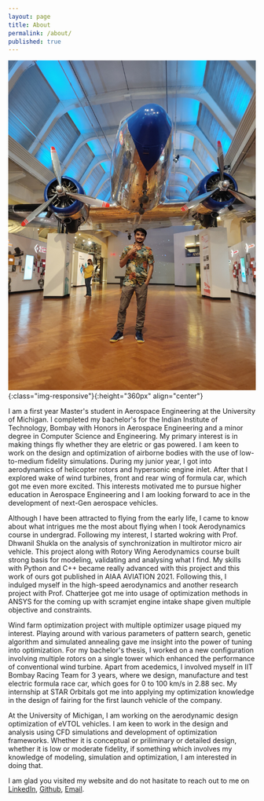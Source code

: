 ```yaml
---
layout: page
title: About
permalink: /about/
published: true
---
```

![front](/assets/front.jpg){:class="img-responsive"}{:height="360px" align="center"}

I am a first year Master's student in Aerospace Engineering at the University of Michigan. I completed my bachelor's for the Indian Institute of Technology, Bombay with Honors in Aerospace Engineering and a minor degree in Computer Science and Engineering. My primary interest is in making things fly whether they are eletric or gas powered. I am keen to work on the design and optimization of airborne bodies with the use of low-to-medium fidelity simulations. During my junior year, I got into aerodynamics of helicopter rotors and hypersonic engine inlet. After that I explored wake of wind turbines, front and rear wing of formula car, which got me even more excited. This interests motivated me to pursue higher education in Aerospace Engineering and I am looking forward to ace in the development of next-Gen aerospace vehicles.

Although I have been attracted to flying from the early life, I came to know about what intrigues me the most about flying when I took Aerodynamics course in undergrad. Following my interest, I started wokring with Prof. Dhwanil Shukla on the analysis of synchronization in multirotor micro air vehicle. This project along with Rotory Wing Aerodynamics course built strong basis for modeling, validating and analysing what I find. My skills with Python and C++ became really advanced with this project and this work of ours got published in AIAA AVIATION 2021. Following this, I indulged myself in the high-speed aerodynamics and another research project with Prof. Chatterjee got me into usage of optimization methods in ANSYS for the coming up with scramjet engine intake shape given multiple objective and constraints. 

Wind farm optimization project with multiple optimizer usage piqued my interest. Playing around with various parameters of pattern search, genetic algorithm and simulated annealing gave me insight into the power of tuning into optimization. For my bachelor's thesis, I worked on a new configuration involving multiple rotors on a single tower which enhanced the performance of conventional wind turbine. Apart from acedemics, I involved myself in IIT Bombay Racing Team for 3 years, where we design, manufacture and test electric formula race car, which goes for 0 to 100 km/s in 2.88 sec. My internship at STAR Orbitals got me into applying my optimization knowledge in the design of fairing for the first launch vehicle of the company. 

At the University of Michigan, I am working on the aerodynamic design optimization of eVTOL vehicles. I am keen to work in the design and analysis using CFD simulations and development of optimization frameworks. Whether it is conceptual or priliminary or detailed design, whether it is low or moderate fidelity, if something which involves my knowledge of modeling, simulation and optimization, I am interested in doing that. 

I am glad you visited my website and do not hasitate to reach out to me on [LinkedIn](https://www.linkedin.com/in/malhar-prajapati/), [Github](https://github.com/malhardp), [Email](malhardp@umich.edu).
